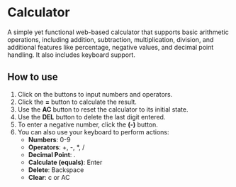 # Calculator
A simple yet functional web-based calculator that supports basic arithmetic operations, including addition, subtraction, multiplication, division, and additional features like percentage, negative values, and decimal point handling. It also includes keyboard support.

## How to use
1. Click on the buttons to input numbers and operators.
2. Click the **=** button to calculate the result.
3. Use the **AC** button to reset the calculator to its initial state.
4. Use the **DEL** button to delete the last digit entered.
5. To enter a negative number, click the **(-)** button.
6. You can also use your keyboard to perform actions:
   - **Numbers**: 0-9
   - **Operators**: +, -, *, /
   - **Decimal Point**: .
   - **Calculate (equals)**: Enter
   - **Delete**: Backspace
   - **Clear**: c or AC